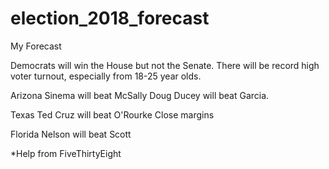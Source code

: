 # election_2018_forecast

My Forecast

Democrats will win the House but not the Senate.
There will be record high voter turnout, especially from 18-25 year olds.

Arizona
Sinema will beat McSally
Doug Ducey will beat Garcia.

Texas
Ted Cruz will beat O'Rourke
  Close margins 

Florida
Nelson will beat Scott
  


*Help from FiveThirtyEight
